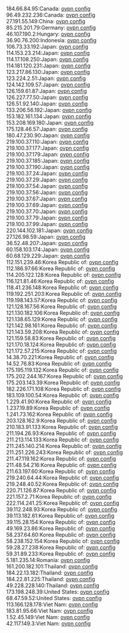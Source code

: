 184.66.84.95:Canada: [ovpn config](vpn/184_66_84_95.ovpn)  
96.49.232.236:Canada: [ovpn config](vpn/96_49_232_236.ovpn)  
27.191.55.149:China: [ovpn config](vpn/27_191_55_149.ovpn)  
85.215.201.79:Germany: [ovpn config](vpn/85_215_201_79.ovpn)  
46.107.190.2:Hungary: [ovpn config](vpn/46_107_190_2.ovpn)  
36.90.76.200:Indonesia: [ovpn config](vpn/36_90_76_200.ovpn)  
106.73.33.192:Japan: [ovpn config](vpn/106_73_33_192.ovpn)  
114.153.23.214:Japan: [ovpn config](vpn/114_153_23_214.ovpn)  
114.17.108.250:Japan: [ovpn config](vpn/114_17_108_250.ovpn)  
114.181.120.231:Japan: [ovpn config](vpn/114_181_120_231.ovpn)  
123.217.86.130:Japan: [ovpn config](vpn/123_217_86_130.ovpn)  
123.224.2.51:Japan: [ovpn config](vpn/123_224_2_51.ovpn)  
124.142.109.57:Japan: [ovpn config](vpn/124_142_109_57.ovpn)  
126.159.61.87:Japan: [ovpn config](vpn/126_159_61_87.ovpn)  
126.227.77.50:Japan: [ovpn config](vpn/126_227_77_50.ovpn)  
126.51.92.140:Japan: [ovpn config](vpn/126_51_92_140.ovpn)  
133.206.56.192:Japan: [ovpn config](vpn/133_206_56_192.ovpn)  
153.182.161.134:Japan: [ovpn config](vpn/153_182_161_134.ovpn)  
153.208.169.180:Japan: [ovpn config](vpn/153_208_169_180.ovpn)  
175.128.46.57:Japan: [ovpn config](vpn/175_128_46_57.ovpn)  
180.47.230.90:Japan: [ovpn config](vpn/180_47_230_90.ovpn)  
219.100.37.110:Japan: [ovpn config](vpn/219_100_37_110.ovpn)  
219.100.37.177:Japan: [ovpn config](vpn/219_100_37_177.ovpn)  
219.100.37.179:Japan: [ovpn config](vpn/219_100_37_179.ovpn)  
219.100.37.185:Japan: [ovpn config](vpn/219_100_37_185.ovpn)  
219.100.37.190:Japan: [ovpn config](vpn/219_100_37_190.ovpn)  
219.100.37.24:Japan: [ovpn config](vpn/219_100_37_24.ovpn)  
219.100.37.29:Japan: [ovpn config](vpn/219_100_37_29.ovpn)  
219.100.37.54:Japan: [ovpn config](vpn/219_100_37_54.ovpn)  
219.100.37.56:Japan: [ovpn config](vpn/219_100_37_56.ovpn)  
219.100.37.67:Japan: [ovpn config](vpn/219_100_37_67.ovpn)  
219.100.37.69:Japan: [ovpn config](vpn/219_100_37_69.ovpn)  
219.100.37.70:Japan: [ovpn config](vpn/219_100_37_70.ovpn)  
219.100.37.79:Japan: [ovpn config](vpn/219_100_37_79.ovpn)  
219.100.37.99:Japan: [ovpn config](vpn/219_100_37_99.ovpn)  
220.144.102.181:Japan: [ovpn config](vpn/220_144_102_181.ovpn)  
27.126.98.59:Japan: [ovpn config](vpn/27_126_98_59.ovpn)  
36.52.48.207:Japan: [ovpn config](vpn/36_52_48_207.ovpn)  
60.158.103.174:Japan: [ovpn config](vpn/60_158_103_174.ovpn)  
60.68.129.229:Japan: [ovpn config](vpn/60_68_129_229.ovpn)  
112.151.239.46:Korea Republic of: [ovpn config](vpn/112_151_239_46.ovpn)  
112.186.97.66:Korea Republic of: [ovpn config](vpn/112_186_97_66.ovpn)  
114.205.122.128:Korea Republic of: [ovpn config](vpn/114_205_122_128.ovpn)  
116.121.81.46:Korea Republic of: [ovpn config](vpn/116_121_81_46.ovpn)  
118.41.236.148:Korea Republic of: [ovpn config](vpn/118_41_236_148.ovpn)  
119.192.251.203:Korea Republic of: [ovpn config](vpn/119_192_251_203.ovpn)  
119.198.143.57:Korea Republic of: [ovpn config](vpn/119_198_143_57.ovpn)  
121.128.167.56:Korea Republic of: [ovpn config](vpn/121_128_167_56.ovpn)  
121.130.182.106:Korea Republic of: [ovpn config](vpn/121_130_182_106.ovpn)  
121.138.65.129:Korea Republic of: [ovpn config](vpn/121_138_65_129.ovpn)  
121.142.98.161:Korea Republic of: [ovpn config](vpn/121_142_98_161.ovpn)  
121.143.59.208:Korea Republic of: [ovpn config](vpn/121_143_59_208.ovpn)  
121.159.58.83:Korea Republic of: [ovpn config](vpn/121_159_58_83.ovpn)  
121.170.18.124:Korea Republic of: [ovpn config](vpn/121_170_18_124.ovpn)  
121.172.57.215:Korea Republic of: [ovpn config](vpn/121_172_57_215.ovpn)  
14.38.70.221:Korea Republic of: [ovpn config](vpn/14_38_70_221.ovpn)  
14.52.76.83:Korea Republic of: [ovpn config](vpn/14_52_76_83.ovpn)  
175.195.119.132:Korea Republic of: [ovpn config](vpn/175_195_119_132.ovpn)  
175.202.244.167:Korea Republic of: [ovpn config](vpn/175_202_244_167.ovpn)  
175.203.143.39:Korea Republic of: [ovpn config](vpn/175_203_143_39.ovpn)  
182.226.171.108:Korea Republic of: [ovpn config](vpn/182_226_171_108.ovpn)  
183.109.100.54:Korea Republic of: [ovpn config](vpn/183_109_100_54.ovpn)  
1.229.41.90:Korea Republic of: [ovpn config](vpn/1_229_41_90.ovpn)  
1.237.19.89:Korea Republic of: [ovpn config](vpn/1_237_19_89.ovpn)  
1.241.73.162:Korea Republic of: [ovpn config](vpn/1_241_73_162.ovpn)  
203.128.162.9:Korea Republic of: [ovpn config](vpn/203_128_162_9.ovpn)  
210.183.91.133:Korea Republic of: [ovpn config](vpn/210_183_91_133.ovpn)  
211.194.26.93:Korea Republic of: [ovpn config](vpn/211_194_26_93.ovpn)  
211.213.114.133:Korea Republic of: [ovpn config](vpn/211_213_114_133.ovpn)  
211.245.140.214:Korea Republic of: [ovpn config](vpn/211_245_140_214.ovpn)  
211.251.226.243:Korea Republic of: [ovpn config](vpn/211_251_226_243.ovpn)  
211.47.119.162:Korea Republic of: [ovpn config](vpn/211_47_119_162.ovpn)  
211.48.54.216:Korea Republic of: [ovpn config](vpn/211_48_54_216.ovpn)  
211.63.197.60:Korea Republic of: [ovpn config](vpn/211_63_197_60.ovpn)  
219.240.64.44:Korea Republic of: [ovpn config](vpn/219_240_64_44.ovpn)  
219.248.40.52:Korea Republic of: [ovpn config](vpn/219_248_40_52.ovpn)  
220.71.126.87:Korea Republic of: [ovpn config](vpn/220_71_126_87.ovpn)  
221.157.2.71:Korea Republic of: [ovpn config](vpn/221_157_2_71.ovpn)  
222.114.241.25:Korea Republic of: [ovpn config](vpn/222_114_241_25.ovpn)  
39.112.248.93:Korea Republic of: [ovpn config](vpn/39_112_248_93.ovpn)  
39.113.182.61:Korea Republic of: [ovpn config](vpn/39_113_182_61.ovpn)  
39.115.28.154:Korea Republic of: [ovpn config](vpn/39_115_28_154.ovpn)  
49.169.23.86:Korea Republic of: [ovpn config](vpn/49_169_23_86.ovpn)  
58.237.64.60:Korea Republic of: [ovpn config](vpn/58_237_64_60.ovpn)  
58.238.152.154:Korea Republic of: [ovpn config](vpn/58_238_152_154.ovpn)  
59.28.27.238:Korea Republic of: [ovpn config](vpn/59_28_27_238.ovpn)  
59.31.89.233:Korea Republic of: [ovpn config](vpn/59_31_89_233.ovpn)  
5.181.235.14:Romania: [ovpn config](vpn/5_181_235_14.ovpn)  
161.200.182.101:Thailand: [ovpn config](vpn/161_200_182_101.ovpn)  
184.22.13.182:Thailand: [ovpn config](vpn/184_22_13_182.ovpn)  
184.22.81.225:Thailand: [ovpn config](vpn/184_22_81_225.ovpn)  
49.228.228.140:Thailand: [ovpn config](vpn/49_228_228_140.ovpn)  
173.198.248.39:United States: [ovpn config](vpn/173_198_248_39.ovpn)  
68.47.59.52:United States: [ovpn config](vpn/68_47_59_52.ovpn)  
113.166.128.178:Viet Nam: [ovpn config](vpn/113_166_128_178.ovpn)  
183.81.95.66:Viet Nam: [ovpn config](vpn/183_81_95_66.ovpn)  
1.52.45.149:Viet Nam: [ovpn config](vpn/1_52_45_149.ovpn)  
42.117.149.3:Viet Nam: [ovpn config](vpn/42_117_149_3.ovpn)  
